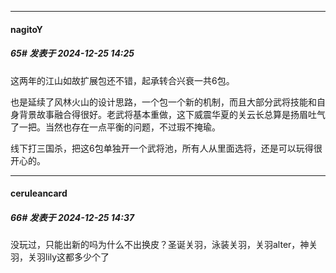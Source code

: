 ﻿
*****

####  nagitoY  
##### 65#       发表于 2024-12-25 14:25

这两年的江山如故扩展包还不错，起承转合兴衰一共6包。

也是延续了风林火山的设计思路，一个包一个新的机制，而且大部分武将技能和自身背景故事融合得很好。老武将基本重做，这下威震华夏的关云长总算是扬眉吐气了一把。当然也存在一点平衡的问题，不过瑕不掩瑜。

线下打三国杀，把这6包单独开一个武将池，所有人从里面选将，还是可以玩得很开心的。


*****

####  ceruleancard  
##### 66#       发表于 2024-12-25 14:37

没玩过，只能出新的吗为什么不出换皮？圣诞关羽，泳装关羽，关羽alter，神关羽，关羽lily这都多少个了

